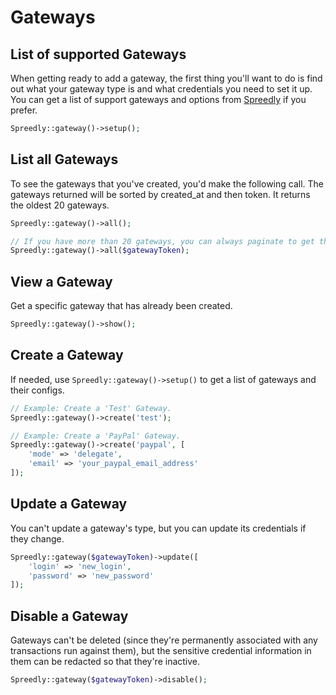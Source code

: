 # Gateways

## List of supported Gateways

When getting ready to add a gateway, the first thing you'll want to do is find out what your gateway type is and what credentials you need to set it up. You can get a list of support gateways and options from [Spreedly](https://docs.spreedly.com/reference/supported-gateways/) if you prefer.

```php
Spreedly::gateway()->setup();
```

## List all Gateways

To see the gateways that you've created, you'd make the following call. The gateways returned will be sorted by created_at and then token. It returns the oldest 20 gateways.

```php
Spreedly::gateway()->all();

// If you have more than 20 gateways, you can always paginate to get the remainder after the token specified.
Spreedly::gateway()->all($gatewayToken);
```

## View a Gateway

Get a specific gateway that has already been created.

```php
Spreedly::gateway()->show();
```

## Create a Gateway

If needed, use ```Spreedly::gateway()->setup()``` to get a list of gateways and their configs.

```php
// Example: Create a 'Test' Gateway.
Spreedly::gateway()->create('test');

// Example: Create a 'PayPal' Gateway.
Spreedly::gateway()->create('paypal', [
	'mode' => 'delegate',
	'email' => 'your_paypal_email_address'
]);
```

## Update a Gateway

You can't update a gateway's type, but you can update its credentials if they change.

```php
Spreedly::gateway($gatewayToken)->update([
	'login' => 'new_login',
	'password' => 'new_password'
]);
```

## Disable a Gateway

Gateways can't be deleted (since they're permanently associated with any transactions run against them), but the sensitive credential information in them can be redacted so that they're inactive.

```php
Spreedly::gateway($gatewayToken)->disable();
```
